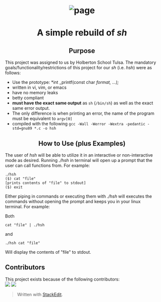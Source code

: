 # <center>![page](https://github.com/matiassingers/awesome-readme/blob/master/icon.png?raw=true)


# <center>A simple rebuild of *sh*

## <center> Purpose

This project was assigned to us by Holberton School Tulsa. The mandatory goals/functionality/restrictions of this project for our *sh* (i.e. *hsh*) were as follows:
- Use the prototype: *int _printf(const char *format, ...);*
- written in vi, vim, or emacs
- have no memory leaks
- betty compliant
- **must have the exact same output** as `sh` (`/bin/sh`) as well as the exact same error output.
- The only difference is when printing an error, the name of the program must be equivalent to `argv[0]`
- compiled with the following `gcc -Wall -Werror -Wextra -pedantic -std=gnu89 *.c -o hsh`

## <center>How to Use (plus Examples)
The user of *hsh* will be able to utilize it in an interactive or non-interactive mode as desired. Running *./hsh* in terminal will open up a prompt that the user can call functions from. For example:

    ./hsh
    ($) cat "file"
    [prints contents of "file" to stdout]
    ($) exit
    

Either piping in commands or executing them with *./hsh* will executes the commands without opening the prompt and keeps you in your linux terminal. For example:

Both

    cat "file" | ./hsh

and

   `./hsh cat "file"` 

Will display the contents of "file" to stdout. 

## Contributors
This project exists because of the following contributors:<br />
<a href="https://github.com/wilstermanz"><img src="https://avatars.githubusercontent.com/u/100233764?v=4"></a> <a href="https://github.com/AaronManuel15"><img src="https://avatars.githubusercontent.com/u/100643249?v=4"></a>

> Written with [StackEdit](https://stackedit.io/).

